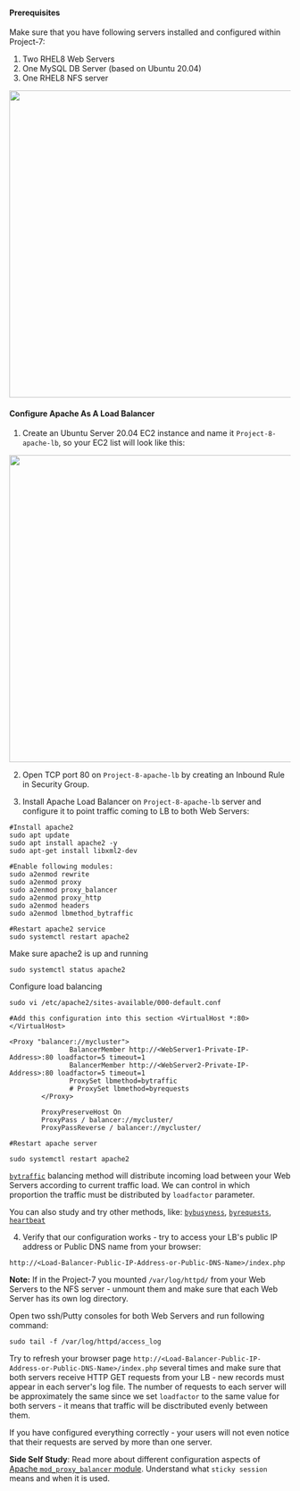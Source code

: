 #### Prerequisites

Make sure that you have following servers installed and configured within Project-7:
1. Two RHEL8 Web Servers
2. One MySQL DB Server (based on Ubuntu 20.04)
3. One RHEL8 NFS server

<img src="https://dareyio-nonprod-pbl-projects.s3.eu-west-2.amazonaws.com/project8/prerequisites-project8.png" width="936px" height="550px">

#### Configure Apache As A Load Balancer

1. Create an Ubuntu Server 20.04 EC2 instance and name it `Project-8-apache-lb`, so your EC2 list will look like this:

<img src="https://dareyio-nonprod-pbl-projects.s3.eu-west-2.amazonaws.com/project8/project8_ec2.png" width="936px" height="550px">

2. Open TCP port 80 on `Project-8-apache-lb` by creating an Inbound Rule in Security Group.

3. Install Apache Load Balancer on `Project-8-apache-lb` server and configure it to point traffic coming to LB to both Web Servers:

```
#Install apache2
sudo apt update
sudo apt install apache2 -y
sudo apt-get install libxml2-dev

#Enable following modules:
sudo a2enmod rewrite
sudo a2enmod proxy
sudo a2enmod proxy_balancer
sudo a2enmod proxy_http
sudo a2enmod headers
sudo a2enmod lbmethod_bytraffic

#Restart apache2 service
sudo systemctl restart apache2
```

Make sure apache2 is up and running

```
sudo systemctl status apache2
```

Configure load balancing

```
sudo vi /etc/apache2/sites-available/000-default.conf

#Add this configuration into this section <VirtualHost *:80>  </VirtualHost>

<Proxy "balancer://mycluster">
               BalancerMember http://<WebServer1-Private-IP-Address>:80 loadfactor=5 timeout=1
               BalancerMember http://<WebServer2-Private-IP-Address>:80 loadfactor=5 timeout=1
               ProxySet lbmethod=bytraffic
               # ProxySet lbmethod=byrequests
        </Proxy>

        ProxyPreserveHost On
        ProxyPass / balancer://mycluster/
        ProxyPassReverse / balancer://mycluster/

#Restart apache server

sudo systemctl restart apache2
```

[`bytraffic`](https://httpd.apache.org/docs/2.4/mod/mod_lbmethod_bytraffic.html) balancing method will distribute incoming load between your Web Servers according to current traffic load. We can control in which proportion the traffic must be distributed by `loadfactor` parameter.

You can also study and try other methods, like: [`bybusyness`](https://httpd.apache.org/docs/2.4/mod/mod_lbmethod_bybusyness.html), [`byrequests`](https://httpd.apache.org/docs/2.4/mod/mod_lbmethod_byrequests.html), [`heartbeat`](https://httpd.apache.org/docs/2.4/mod/mod_lbmethod_heartbeat.html)


4. Verify that our configuration works - try to access your LB's public IP address or Public DNS name from your browser:

```
http://<Load-Balancer-Public-IP-Address-or-Public-DNS-Name>/index.php
```

**Note:** If in the Project-7 you mounted `/var/log/httpd/` from your Web Servers to the NFS server - unmount them and make sure that each Web Server has its own log directory.

Open two ssh/Putty consoles for both Web Servers and run following command:

```
sudo tail -f /var/log/httpd/access_log
```

Try to refresh your browser page `http://<Load-Balancer-Public-IP-Address-or-Public-DNS-Name>/index.php` several times and make sure that both servers receive HTTP GET requests from your LB - new records must appear in each server's log file. The number of requests to each server will be approximately the same since we set `loadfactor` to the same value for both servers - it means that traffic will be disctributed evenly between them.

If you have configured everything correctly - your users will not even notice that their requests are served by more than one server.

**Side Self Study**:
Read more about different configuration aspects of [Apache `mod_proxy_balancer` module](https://httpd.apache.org/docs/2.4/mod/mod_proxy_balancer.html). Understand what `sticky session` means and when it is used.